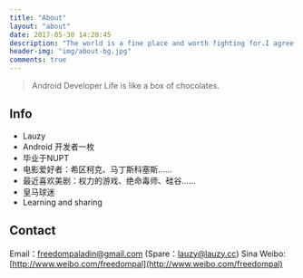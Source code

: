 ```yaml
---
title: "About"
layout: "about"
date: 2017-05-30 14:20:45
description: "The world is a fine place and worth fighting for.I agree with the second part."
header-img: "img/about-bg.jpg"
comments: true
---
```



> Android Developer
> Life is like a box of chocolates.

## Info

- Lauzy
- Android 开发者一枚
- 毕业于NUPT
- 电影爱好者：希区柯克、马丁斯科塞斯……
- 最近喜欢美剧：权力的游戏、绝命毒师、硅谷……
- 皇马球迷
- Learning and sharing

## Contact

Email：freedompaladin@gmail.com (Spare：lauzy@lauzy.cc)
Sina Weibo: [http://www.weibo.com/freedompal](http://www.weibo.com/freedompal)









